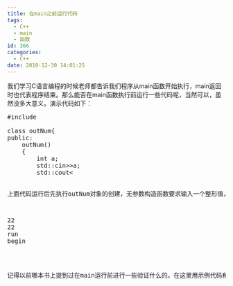 ```yaml
---
title: 在main之前运行代码
tags:
  - C++
  - main
  - 函数
id: 366
categories:
  - C++
date: 2010-12-30 14:01:25
---
```


我们学习C语言编程的时候老师都告诉我们程序从main函数开始执行，main返回时也代表程序结束。那么能否在main函数执行前运行一些代码呢，当然可以，虽然没多大意义。演示代码如下：
<pre lang="cpp">
#include <iostream>

class outNum{
public:
	outNum()
	{
		int a;
		std::cin>>a;
		std::cout<<a<<std::endl;
	}
};
int run()
{
	std::cout<<"runn";
	return 0;
}
int main()
{
	std::cout<<"beginn";
	return 0;
}
outNum a;
int m=run();
</pre>

上面代码运行后先执行outNum对象的创建，无参数构造函数要求输入一个整形值，比如我们输入22后运行结果如下：
<pre lang='cmd'>
22
22
run
begin
</pre>
记得以前哪本书上提到过在main运行前进行一些验证什么的。在这里用示例代码和大家分享一下。